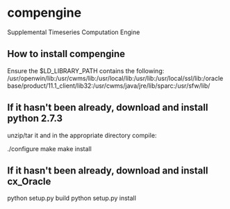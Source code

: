 compengine
==========

Supplemental Timeseries Computation Engine

How to install compengine
-------------------------
Ensure the $LD_LIBRARY_PATH contains the following:
/usr/openwin/lib:/usr/cwms/lib:/usr/local/lib:/usr/lib:/usr/local/ssl/lib:/oraclebase/product/11.1_client/lib32:/usr/cwms/java/jre/lib/sparc:/usr/sfw/lib/

If it hasn't been already, download and install python 2.7.3
------------------------------------------------------------
unzip/tar it and in the appropriate directory compile:

./configure
make
make install



If it hasn't been already, download and install cx_Oracle
---------------------------------------------------------
python setup.py build
python setup.py install